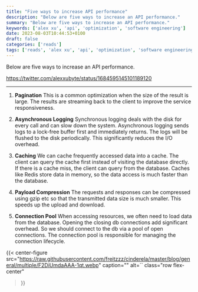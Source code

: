 ```yaml
---
title: "Five ways to increase API performance"
description: "Below are five ways to increase an API performance."
summary: "Below are five ways to increase an API performance."
keywords: ['alex xu', 'api', 'optimization', 'software engineering']
date: 2023-08-03T10:44:53+0100
draft: false
categories: ['reads']
tags: ['reads', 'alex xu', 'api', 'optimization', 'software engineering']
---
```


Below are five ways to increase an API performance.

https://twitter.com/alexxubyte/status/1684595145101189120

---


1. **Pagination**
This is a common optimization when the size of the result is large. The results are streaming back to the client to improve the service responsiveness.

2. **Asynchronous Logging**
Synchronous logging deals with the disk for every call and can slow down the system. Asynchronous logging sends logs to a lock-free buffer first and immediately returns. The logs will be flushed to the disk periodically. This significantly reduces the I/O overhead.

3. **Caching**
We can cache frequently accessed data into a cache. The client can query the cache first instead of visiting the database directly. If there is a cache miss, the client can query from the database. Caches like Redis store data in memory, so the data access is much faster than the database.

4. **Payload Compression**
The requests and responses can be compressed using gzip etc so that the transmitted data size is much smaller. This speeds up the upload and download.

5. **Connection Pool**
When accessing resources, we often need to load data from the database. Opening the closing db connections add significant overhead. So we should connect to the db via a pool of open connections. The connection pool is responsible for managing the connection lifecycle.

{{< center-figure
    src="https://raw.githubusercontent.com/freitzzz/cinderela/master/blog/general/multiple/F2DiUmdaAAA-1qt.webp"
    caption=""
    alt=``
    class="row flex-center"
>}}
